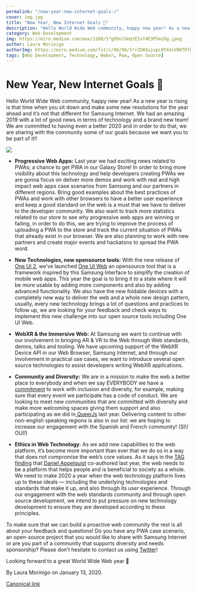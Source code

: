 ```yaml
---
permalink: "/new-year-new-internet-goals-/"
cover: img.jpg
title: "New Year, New Internet Goals 🎉"
description: "Hello World Wide Web community, happy new year! As a new year is rising is that time when you sit down and make some new resolutions for the year ahead and it’s not that different for Samsung Internet. We had an amazing 2019 with a lot of good news in terms of technology and a brand new team! We are committed to having even a better 2020 and in order to do that, we are sharing with the community some of our goals because we want you to be part of it!!"
category: Web Development
img: https://miro.medium.com/max/1200/1*gO9ulGUqtEIxY4E3PSmiOg.jpeg
author: Laura Morinigo
authorImg: https://miro.medium.com/fit/c/96/96/1*rZUWIujvpL0YX4iV8KTKTg.jpeg
tags: [Web Development, Technology, Webxr, Pwa, Open Source]
---
```


# New Year, New Internet Goals 🎉

Hello World Wide Web community, happy new year! As a new year is rising is that time when you sit down and make some new resolutions for the year ahead and it’s not that different for Samsung Internet. We had an amazing 2019 with a lot of good news in terms of technology and a brand new team! We are committed to having even a better 2020 and in order to do that, we are sharing with the community some of our goals because we want you to be part of it!!

![](https://cdn-images-1.medium.com/max/3198/1*gO9ulGUqtEIxY4E3PSmiOg.jpeg)

* **Progressive Web Apps:** Last year we had exciting news related to PWAs; a chance to get PWA in our Galaxy Store! In order to bring more visibility about this technology and help developers creating PWAs we are gonna focus on deliver more demos and work with real and high impact web apps case scenarios from Samsung and our partners in different regions. Bring good examples about the best practices of PWAs and work with other browsers to have a better user experience and keep a good standard on the web is a must that we have to deliver to the developer community. We also want to track more statistics related to our store to see why progressive web apps are winning or failing, in order to do this, we are trying to improve the process of uploading a PWA to the store and track the current situation of PWAs that already exist in our browser. We are also planning to work with new partners and create major events and hackatons to spread the PWA word.

* **New Technologies, new opensource tools:** With the new release of [One UI 2](https://www.samsung.com/global/galaxy/apps/one-ui/), we’ve launched [One UI Web](https://github.com/SamsungInternet/OneUI-Web) an opensource tool that is a framework inspired by this Samsung Interface to simplify the creation of mobile web apps. This year the goal is to bring it to a state where it will be more usable by adding more components and also by adding advanced functionality. We also have the new foldable devices with a completely new way to deliver the web and a whole new design pattern, usually, every new technology brings a lot of questions and practices to follow up, we are looking for your feedback and check ways to implement this new challenge into our open source tools including One UI Web.

* **WebXR & the Immersive Web:** At Samsung we want to continue with our involvement in bringing AR & VR to the Web through Web standards, demos, talks and tooling. We have upcoming support of the WebXR Device API in our Web Browser, Samsung Internet, and through our involvement in practical use cases, we want to introduce several open source technologies to assist developers writing WebXR applications.

* **Community and Diversity:** We are in a mission to make the web a better place to everybody and when we say EVERYBODY we have a [commitment](https://samsunginter.net/diversity-inclusion-statement/) to work with inclusion and diversity, for example, making sure that every event we participate has a code of conduct. We are looking to meet new communities that are committed with diversity and make more welcoming spaces giving them support and also participating as we did in[ QueerJs](https://queerjs.com/) last year. Delivering content to other non-english speaking regions is also in our list: we are hoping to increase our engagement with the Spanish and French community! (SI!/ OUI!)

* **Ethics in Web Technology**: As we add new capabilities to the web platform, it’s become more important than ever that we do so in a way that does not compromise the web’s core values. As it says in the [TAG finding](https://www.w3.org/2001/tag/doc/ethical-web-principles/) that [Daniel Appelquist](undefined) co-authored last year, the web needs to be a platform that helps people and is beneficial to society as a whole. We need to make 2020 a year when the web technology platform lives up to these ideals — including the underlying technologies and standards that make it up, and also through its user experience. Through our engagement with the web standards community and through open source development, we intend to put pressure on new technology development to ensure they are developed according to these principles.

To make sure that we can build a proactive web community the rest is all about your feedback and questions! Do you have any PWA case scenario, an open-source project that you would like to share with Samsung Internet or are you part of a community that supports diversity and needs sponsorship? Please don’t hesitate to contact us using [Twitter](https://twitter.com/samsunginternet)!

Looking forward to a great World Wide Web year 🥂



By Laura Morinigo on January 13, 2020.

[Canonical link](https://medium.com/samsung-internet-dev/new-year-new-internet-goals-2b18e228aad8)
